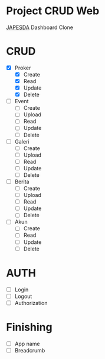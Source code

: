 # Project CRUD Web

[JAPESDA](https://japesda.com/) Dashboard Clone

# CRUD

- [x] Proker
  - [x] Create
  - [x] Read
  - [x] Update
  - [x] Delete
- [ ] Event
  - [ ] Create
  - [ ] Upload
  - [ ] Read
  - [ ] Update
  - [ ] Delete
- [ ] Galeri
  - [ ] Create
  - [ ] Upload
  - [ ] Read
  - [ ] Update
  - [ ] Delete
- [ ] Berita
  - [ ] Create
  - [ ] Upload
  - [ ] Read
  - [ ] Update
  - [ ] Delete
- [ ] Akun
  - [ ] Create
  - [ ] Read
  - [ ] Update
  - [ ] Delete

# AUTH

- [ ] Login
- [ ] Logout
- [ ] Authorization

# Finishing

- [ ] App name
- [ ] Breadcrumb
